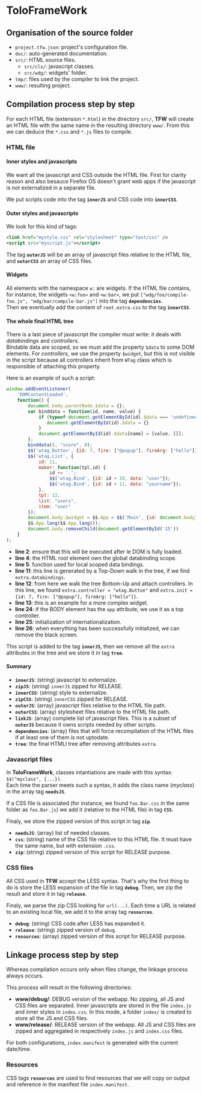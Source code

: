 ToloFrameWork
=============

Organisation of the source folder
---------------------------------

* `project.tfw.json`: project's configuration file.
* `doc/`: auto-generated documentation.
* `src/`: HTML source files.
  * `src/cls/`: javascript classes.
  * `src/wdg/`: widgets' folder.
* `tmp/`: files used by the compiler to link the project.
* `www/`: resulting project.


Compilation process step by step
--------------------------------

For each HTML file (extension `*.html`) in the directory `src/`, __TFW__ will create an HTML file with the same name in the resulting directory `www/`. From this we can deduce the `*.css` and `*.js` files to compile.


<h3>HTML file</h3>

<h4>Inner styles and javascripts</h4>

We want all the javascript and CSS outside the HTML file. First for clarity reason and also besauce Firefox OS doesn't grant web apps if the javascript is not externalized in a separate file.

We put scripts code into the tag __`innerJS`__ and CSS code into __`innerCSS`__.


<h4>Outer styles and javascripts</h4>

We look for this kind of tags:
``` xml
<link href="mystyle.css" rel="stylesheet" type="text/css" />
<script src="myscript.js"></script>
```
The tag __`outerJS`__ will be an array of javascript files relative to the HTML file, and __`outerCSS`__ an array of CSS files.


<h4>Widgets</h4>

All elements with the namespace `w:` are widgets. If the HTML file contains, for instance, the widgets `<w:foo>` and `<w:bar>`, we put `["wdg/foo/compile-foo.js", "wdg/bar/compile-bar.js"]` into the tag __`dependencies`__.  
Then we eventually add the content of `root.extra.css` to the tag __`innerCSS`__.


<h4>The whole final HTML tree</h4>

There is a last piece of javascript the compiler must write: it deals with _databindings_ and _controllers_.  
Bindable data are scoped, so we must add the property `$data` to some DOM elements. For _controllers_, we use the property `$widget`, but this is not visible in the script because all controllers inherit from `WTag` class which is responsible of attaching this property.

Here is an example of such a script:
``` js
window.addEventListener(
    'DOMContentLoaded',
    function() {
        document.body.parentNode.$data = {};
        var binddata = function(id, name, value) {
            if (typeof document.getElementById(id).$data === 'undefined') {
               document.getElementById(id).$data = {}
            }
            document.getElementById(id).$data[name] = [value, []];
        };
        binddata(5, "score", 0);
        $$('wtag.Button', {id: 7, fire: ["@popup"], fireArg: ["hello"]});
        $$('wtag.List', {
            id: 11,
            maker: function(tpl,id) {
                id += '.';
                $$('wtag.Bind', {id: id + 10, data: "user"});
                $$('wtag.Bind', {id: id + 11, data: "yourname"});
            },
            tpl: 12,
            list: "users",
            item: "user"
        });
        document.body.$widget = $$.App = $$('Main', {id: document.body});
        $$.App.lang($$.App.lang());
        document.body.removeChild(document.getElementById('15'))
    }
);
```

* __line 2__: ensure that this will be executed after le DOM is fully loaded.
* __line 4__: the HTML root element own the global databinding scope.
* __line 5__: function used for local scoped data bindings.
* __line 11__: this line is generated by a Top-Down walk in the tree, if we find `extra.databindings`.
* __line 12__: from here we walk the tree Bottom-Up and attach controllers. 
  In this line, we found `extra.controller = "wtag.Button"` and 
  `extra.init = {id: 7, fire: ["@popup"], fireArg: ["hello"]}`.
* __line 13__: this is an example for a more complex widget.
* __line 24__: if the BODY element has the `app` attribute, we use it as a top controller.
* __line 25__: initialization of internationalization.
* __line 26__: when everything has been successfully initialized, we can remove the black screen.

This script is added to the tag __`innerJS`__, then we remove all the `extra` attributes in the tree and we store it in tag __`tree`__.


<h4>Summary</h4>

* __`innerJS`__: (string) javascript to externalize.
* __`zipJS`__: (string) `innerJS` zipped for RELEASE.
* __`innerCSS`__: (string) style to externalize.
* __`zipCSS`__: (string) `innerCSS` zipped for RELEASE.
* __`outerJS`__: (array) javascript files relative to the HTML file path.
* __`outerCSS`__: (array) stylesheet files relative to the HTML file path.
* __`linkJS`__: (array) complete list of javascript files. This is a subset of __`outerJS`__ because it owns scripts needed by other scripts.
* __`dependencies`__: (array) files that will force recompilation of the HTML files if at least one of them is not uptodate.
* __`tree`__: the final HTMLl tree after removing attributes `extra`.


<h3>Javascript files</h3>

In __ToloFrameWork__, classes intantiations are made with this syntax: `$$("myclass", {...})`.  
Each time the parser meets such a syntax, it adds the class name (_myclass_) in the array tag __`needsJS`__.

If a CSS file is associated (for instance, we found `foo.Bar.css` in the same folder as `foo.Bar.js`) we add it (relative to the HTML file) in tag __`CSS`__.

Finaly, we store the zipped version of this script in tag __`zip`__.

* __`needsJS`__: (array) list of needed classes.
* __`css`__: (string) name of the CSS file relative to this HTML file. It must have the same name, but with extension `.css`.
* __`zip`__: (string) zipped version of this script for RELEASE purpose.


<h3>CSS files</h3>

All CSS used in __TFW__ accept the LESS syntax. That's why the first thing to do is store the LESS expansion of the file in tag __`debug`__. Then, we zip the result and store it in tag __`release`__.

Finaly, we parse the zip CSS looking for `url(...)`. Each time a URL is related to an existing local file, we add it to the array tag __`resources`__.

* __`debug`__: (string) CSS code after LESS has expanded it.
* __`release`__: (string) zipped version of `debug`.
* __`resources`__: (array) zipped version of this script for RELEASE purpose.


Linkage process step by step
----------------------------

Whereas compilation occurs only when files change, the linkage process always occurs.

This process will result in the following directories:
* __www/debug/__: DEBUG version of the webapp. 
  No zipping, all JS and CSS files are separated.
  Inner javascripts are stored in the file `index.js` and inner styles in `index.css`.
  In this mode, a folder `index/` is created to store all the JS and CSS files.
* __www/release/__: RELEASE version of the webapp. 
  All JS and CSS files are zipped and aggregated in respectively `index.js` and `index.css` files.

For both configurations, `index.manifest` is generated with the current date/time.


<h3>Resources</h3>

CSS tags __`resources`__ are used to find resources that we will copy on output and reference in the manifest file `index.manifest`.